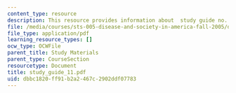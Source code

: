 ```yaml
---
content_type: resource
description: This resource provides information about  study guide no. 11.
file: /media/courses/sts-005-disease-and-society-in-america-fall-2005/dbbc1820ff91b2a2467c2902ddf07783_study_guide_11.pdf
file_type: application/pdf
learning_resource_types: []
ocw_type: OCWFile
parent_title: Study Materials
parent_type: CourseSection
resourcetype: Document
title: study_guide_11.pdf
uid: dbbc1820-ff91-b2a2-467c-2902ddf07783
---
```

